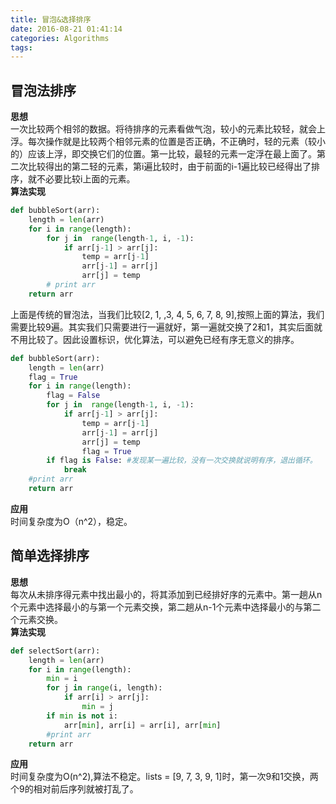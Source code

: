 ```yaml
---
title: 冒泡&选择排序
date: 2016-08-21 01:41:14
categories: Algorithms
tags:
---
```

## 冒泡法排序
**思想**  
一次比较两个相邻的数据。将待排序的元素看做气泡，较小的元素比较轻，就会上浮。每次操作就是比较两个相邻元素的位置是否正确，不正确时，轻的元素（较小的）应该上浮，即交换它们的位置。第一比较，最轻的元素一定浮在最上面了。第二次比较得出的第二轻的元素，第i遍比较时，由于前面的i-1遍比较已经得出了排序，就不必要比较i上面的元素。   
**算法实现**  
```python
def bubbleSort(arr):
    length = len(arr)
    for i in range(length):
        for j in  range(length-1, i, -1):
            if arr[j-1] > arr[j]:
                temp = arr[j-1]
                arr[j-1] = arr[j]
                arr[j] = temp
        # print arr
    return arr
```

上面是传统的冒泡法，当我们比较[2, 1, ,3, 4, 5, 6, 7, 8, 9],按照上面的算法，我们需要比较9遍。其实我们只需要进行一遍就好，第一遍就交换了2和1，其实后面就不用比较了。因此设置标识，优化算法，可以避免已经有序无意义的排序。
```python
def bubbleSort(arr):
    length = len(arr)
    flag = True
    for i in range(length):
        flag = False
        for j in  range(length-1, i, -1):
            if arr[j-1] > arr[j]:
                temp = arr[j-1]
                arr[j-1] = arr[j]
                arr[j] = temp
                flag = True
        if flag is False: #发现某一遍比较，没有一次交换就说明有序，退出循环。
            break
	#print arr
    return arr
``` 
**应用**  
时间复杂度为O（n^2），稳定。
## 简单选择排序
**思想**  
每次从未排序得元素中找出最小的，将其添加到已经排好序的元素中。第一趟从n个元素中选择最小的与第一个元素交换，第二趟从n-1个元素中选择最小的与第二个元素交换。  
**算法实现**  
```python
def selectSort(arr):
    length = len(arr)
    for i in range(length):
        min = i
        for j in range(i, length):
            if arr[i] > arr[j]:
                min = j
        if min is not i:
            arr[min], arr[i] = arr[i], arr[min]
        #print arr
    return arr
```

**应用**  
时间复杂度为O(n^2),算法不稳定。lists = [9, 7, 3, 9, 1]时，第一次9和1交换，两个9的相对前后序列就被打乱了。